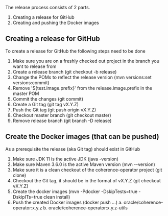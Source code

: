 <!--
Copyright 2019, Oracle Corporation and/or its affiliates.
All rights reserved.  Licensed under the Universal
Permissive License v 1.0 as shown at
http://oss.oracle.com/licenses/upl.

-->

The release process consists of 2 parts.

1. Creating a release for GitHub
2. Creating and pushing the Docker images

## Creating a release for GitHub

To create a release for GitHub the following steps need to be done

1. Make sure you are on a freshly checked out project in the branch you want to release from
2. Create a release branch (git checkout -b release)
3. Change the POMs to reflect the release version (mvn versions:set versions:commit)
4. Remove '${test.image.prefix}' from the release.image.prefix in the master POM
5. Commit the changes (git commit)
6. Create a Git tag (git tag vX.Y.Z)
7. Push the Git tag (git push origin vX.Y.Z)
8. Checkout master branch (git checkout master)
9. Remove release branch (git branch -D release)

## Create the Docker images (that can be pushed)

As a prerequisite the release (aka Git tag) should exist in GitHub 

1. Make sure JDK 11 is the active JDK (java -version)
2. Make sure Maven 3.6.0 is the active Maven version (mvn --version)
3. Make sure it is a clean checkout of the coherence-operator project (git clone)
4. Checkout the Git tag, it should be in the format of vX.Y.Z (git checkout vX.Y.Z)
5. Create the docker images (mvn -Pdocker -DskipTests=true -DskipITs=true clean install)
6. Push the created Docker images (docker push ...)
   a. oracle/coherence-operator:x.y.z
   b. oracle/coherence-operator:x.y.z-utils
